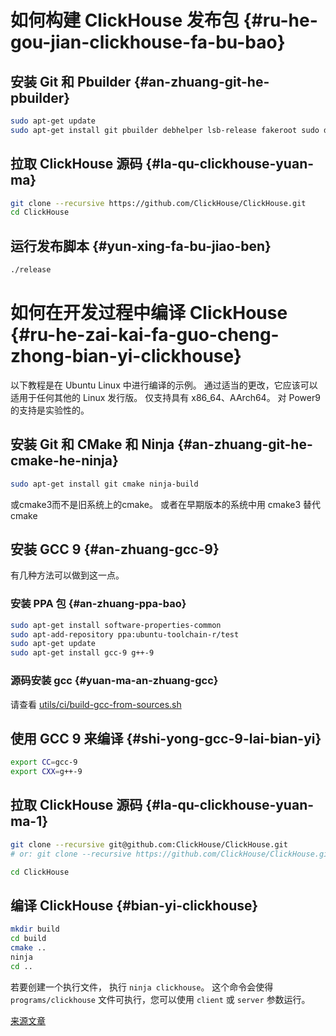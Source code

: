 
# 如何构建 ClickHouse 发布包 {#ru-he-gou-jian-clickhouse-fa-bu-bao}

## 安装 Git 和 Pbuilder {#an-zhuang-git-he-pbuilder}

``` bash
sudo apt-get update
sudo apt-get install git pbuilder debhelper lsb-release fakeroot sudo debian-archive-keyring debian-keyring
```

## 拉取 ClickHouse 源码 {#la-qu-clickhouse-yuan-ma}

``` bash
git clone --recursive https://github.com/ClickHouse/ClickHouse.git
cd ClickHouse
```

## 运行发布脚本 {#yun-xing-fa-bu-jiao-ben}

``` bash
./release
```

# 如何在开发过程中编译 ClickHouse {#ru-he-zai-kai-fa-guo-cheng-zhong-bian-yi-clickhouse}

以下教程是在 Ubuntu Linux 中进行编译的示例。
通过适当的更改，它应该可以适用于任何其他的 Linux 发行版。
仅支持具有 x86\_64、AArch64。 对 Power9 的支持是实验性的。

## 安装 Git 和 CMake 和 Ninja {#an-zhuang-git-he-cmake-he-ninja}

``` bash
sudo apt-get install git cmake ninja-build
```

或cmake3而不是旧系统上的cmake。
或者在早期版本的系统中用 cmake3 替代 cmake

## 安装 GCC 9 {#an-zhuang-gcc-9}

有几种方法可以做到这一点。

### 安装 PPA 包 {#an-zhuang-ppa-bao}

``` bash
sudo apt-get install software-properties-common
sudo apt-add-repository ppa:ubuntu-toolchain-r/test
sudo apt-get update
sudo apt-get install gcc-9 g++-9
```

### 源码安装 gcc {#yuan-ma-an-zhuang-gcc}

请查看 [utils/ci/build-gcc-from-sources.sh](https://github.com/ClickHouse/ClickHouse/blob/master/utils/ci/build-gcc-from-sources.sh)

## 使用 GCC 9 来编译 {#shi-yong-gcc-9-lai-bian-yi}

``` bash
export CC=gcc-9
export CXX=g++-9
```

## 拉取 ClickHouse 源码 {#la-qu-clickhouse-yuan-ma-1}

``` bash
git clone --recursive git@github.com:ClickHouse/ClickHouse.git
# or: git clone --recursive https://github.com/ClickHouse/ClickHouse.git

cd ClickHouse
```

## 编译 ClickHouse {#bian-yi-clickhouse}

``` bash
mkdir build
cd build
cmake ..
ninja
cd ..
```

若要创建一个执行文件， 执行 `ninja clickhouse`。
这个命令会使得 `programs/clickhouse` 文件可执行，您可以使用 `client` 或 `server` 参数运行。

[来源文章](https://clickhouse.tech/docs/en/development/build/) <!--hide-->
